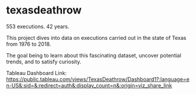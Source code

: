 # texasdeathrow

553 executions. 42 years.

This project dives into data on executions carried out in the state of Texas from 1976 to 2018.

The goal being to learn about this fascinating dataset, uncover potential trends, and to satisfy curiosity.




Tableau Dashboard Link:
https://public.tableau.com/views/TexasDeathrow/Dashboard1?:language=en-US&:sid=&:redirect=auth&:display_count=n&:origin=viz_share_link
